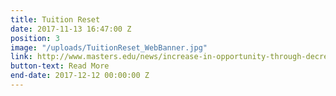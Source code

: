 ```yaml
---
title: Tuition Reset
date: 2017-11-13 16:47:00 Z
position: 3
image: "/uploads/TuitionReset_WebBanner.jpg"
link: http://www.masters.edu/news/increase-in-opportunity-through-decrease-in-tuition.html
button-text: Read More
end-date: 2017-12-12 00:00:00 Z
---
```


